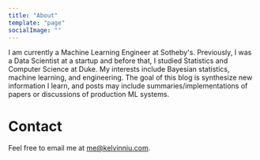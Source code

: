 ```yaml
---
title: "About"
template: "page"
socialImage: ""
---
```


I am currently a Machine Learning Engineer at Sotheby's. Previously, I was a Data Scientist at a startup and before that, I studied Statistics and Computer Science at Duke. My interests include Bayesian statistics, machine learning, and engineering. The goal of this blog is synthesize new information I learn, and posts may include summaries/implementations of papers or discussions of production ML systems.

# Contact
Feel free to email me at me@kelvinniu.com.